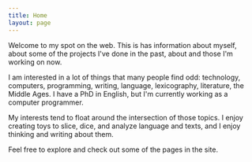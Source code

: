 ```yaml
---
title: Home
layout: page
---
```


Welcome to my spot on the web. This is has information about myself, about some
of the projects I've done in the past, about and those I'm working on now.

I am interested in a lot of things that many people find odd: technology,
computers, programming, writing, language, lexicography, literature, the Middle
Ages. I have a PhD in English, but I'm currently working as a computer
programmer. 

My interests tend to float around the intersection of those topics. I enjoy
creating toys to slice, dice, and analyze language and texts, and I enjoy
thinking and writing about them.

Feel free to explore and check out some of the pages in the site.
